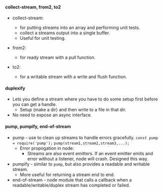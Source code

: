#### collect-stream, from2, to2
* collect-stream:
  * for putting streams into an array and performing unit tests.
  * collect a streams output into a single buffer.
  * Useful for unit testing.

* from2:
  * for ready stream with a pull function.

* to2:
  * for a writable stream with a write and flush function.

#### duplexify
* Lets you define a stream where you have to do some setup first before you can get a handle.
  * Setup (make a dir) and then write to a file in that dir.
* No need to expose an async interface.

#### pump, pumpify, end-of-stream
* pump - use to clean up streams to handle errors gracefully.
`const pump = require('pump');`
`pump(stream1,stream2,stream3,...);`
  * Error propogation in node:
    * Streams are also event emitters. If an event emitter emits and error without a listener, node will crash. Designed this way.
* pumpify - similar to `pump`, but also provides a readable and writable stream.
  * More useful for returning a stream end to end.
* end-of-stream - node module that calls a callback when a readable/writable/duplex stream has completed or failed.
